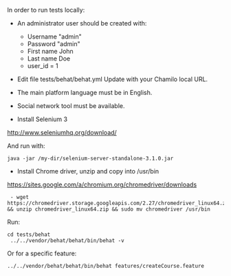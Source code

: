 In order to run tests locally:

- An administrator user should be created with:
    - Username "admin" 
    - Password "admin"
    - First name John
    - Last name Doe
    - user_id = 1 

- Edit file tests/behat/behat.yml
  Update with your Chamilo local URL.
  
- The main platform language must be in English.

- Social network tool must be available.

- Install Selenium 3
 
http://www.seleniumhq.org/download/

And run with:

```
java -jar /my-dir/selenium-server-standalone-3.1.0.jar
```

- Install Chrome driver, unzip and copy into /usr/bin

https://sites.google.com/a/chromium.org/chromedriver/downloads

```
 - wget https://chromedriver.storage.googleapis.com/2.27/chromedriver_linux64.zip && unzip chromedriver_linux64.zip && sudo mv chromedriver /usr/bin 
```

Run:

```
cd tests/behat
 ../../vendor/behat/behat/bin/behat -v
 ```
 
Or for a specific feature:

```
../../vendor/behat/behat/bin/behat features/createCourse.feature
```